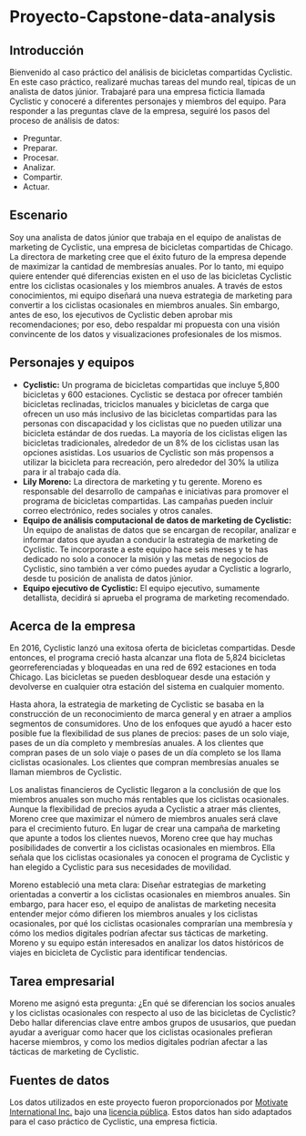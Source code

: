 # Proyecto-Capstone-data-analysis
## Introducción
Bienvenido al caso práctico del análisis de bicicletas compartidas Cyclistic. En este caso práctico, realizaré muchas tareas del mundo real, típicas de un analista de datos júnior. Trabajaré para una empresa ficticia llamada Cyclistic y conoceré a diferentes personajes y miembros del equipo. Para responder a las preguntas clave de la empresa, seguiré los pasos del proceso de análisis de datos: 
* Preguntar.
* Preparar.
* Procesar.
* Analizar.
* Compartir.
* Actuar.

## Escenario
Soy una analista de datos júnior que trabaja en el equipo de analistas de marketing de Cyclistic, una empresa de bicicletas compartidas de Chicago. La directora de marketing cree que el éxito futuro de la empresa depende de maximizar la cantidad de membresías anuales. Por lo tanto, mi equipo quiere entender qué diferencias existen en el uso de las bicicletas Cyclistic entre los ciclistas ocasionales y los miembros anuales. A través de estos conocimientos, mi equipo diseñará una nueva estrategia de marketing para convertir a los ciclistas ocasionales en miembros anuales. Sin embargo, antes de eso, los ejecutivos de Cyclistic deben aprobar mis recomendaciones; por eso, debo respaldar mi propuesta con una visión convincente de los datos y visualizaciones profesionales de los mismos.

## Personajes y equipos
* **Cyclistic:** Un programa de bicicletas compartidas que incluye 5,800 bicicletas y 600 estaciones. Cyclistic se destaca por ofrecer también bicicletas reclinadas, triciclos manuales y bicicletas de carga que ofrecen un uso más inclusivo de las bicicletas compartidas para las personas con discapacidad y los ciclistas que no pueden utilizar una bicicleta estándar de dos ruedas. La mayoría de los ciclistas eligen las bicicletas tradicionales, alrededor de un 8% de los ciclistas usan las opciones asistidas. Los usuarios de Cyclistic son más propensos a utilizar la bicicleta para recreación, pero alrededor del 30% la utiliza para ir al trabajo cada día.
*	**Lily Moreno:** La directora de marketing y tu gerente. Moreno es responsable del desarrollo de campañas e iniciativas para promover el programa de bicicletas compartidas. Las campañas pueden incluir correo electrónico, redes sociales y otros canales.
*	**Equipo de análisis computacional de datos de marketing de Cyclistic:** Un equipo de analistas de datos que se encargan de recopilar, analizar e informar datos que ayudan a conducir la estrategia de marketing de Cyclistic. Te incorporaste a este equipo hace seis meses y te has dedicado no solo a conocer la misión y las metas de negocios de Cyclistic, sino también a ver cómo puedes ayudar a Cyclistic a lograrlo, desde tu posición de analista de datos júnior.
*	**Equipo ejecutivo de Cyclistic:** El equipo ejecutivo, sumamente detallista, decidirá si aprueba el programa de marketing recomendado.

## Acerca de la empresa
En 2016, Cyclistic lanzó una exitosa oferta de bicicletas compartidas. Desde entonces, el programa creció hasta alcanzar una flota de 5,824 bicicletas georreferenciadas y bloqueadas en una red de 692 estaciones en toda Chicago. Las bicicletas se pueden desbloquear desde una estación y devolverse en cualquier otra estación del sistema en cualquier momento.

Hasta ahora, la estrategia de marketing de Cyclistic se basaba en la construcción de un reconocimiento de marca general y en atraer a amplios segmentos de consumidores. Uno de los enfoques que ayudó a hacer esto posible fue la flexibilidad de sus planes de precios: pases de un solo viaje, pases de un día completo y membresías anuales. A los clientes que compran pases de un solo viaje o pases de un día completo se los llama ciclistas ocasionales. Los clientes que compran membresías anuales se llaman miembros de Cyclistic.

Los analistas financieros de Cyclistic llegaron a la conclusión de que los miembros anuales son mucho más rentables que los ciclistas ocasionales. Aunque la flexibilidad de precios ayuda a Cyclistic a atraer más clientes, Moreno cree que maximizar el número de miembros anuales será clave para el crecimiento futuro. En lugar de crear una campaña de marketing que apunte a todos los clientes nuevos, Moreno cree que hay muchas posibilidades de convertir a los ciclistas ocasionales en miembros. Ella señala que los ciclistas ocasionales ya conocen el programa de Cyclistic y han elegido a Cyclistic para sus necesidades de movilidad.

Moreno estableció una meta clara: Diseñar estrategias de marketing orientadas a convertir a los ciclistas ocasionales en miembros anuales. Sin embargo, para hacer eso, el equipo de analistas de marketing necesita entender mejor cómo difieren los miembros anuales y los ciclistas ocasionales, por qué los ciclistas ocasionales comprarían una membresía y cómo los medios digitales podrían afectar sus tácticas de marketing. Moreno y su equipo están interesados en analizar los datos históricos de viajes en bicicleta de Cyclistic para identificar tendencias.

## Tarea empresarial
Moreno me asignó esta pregunta: ¿En qué se diferencian los socios anuales y los ciclistas ocasionales con respecto al uso de las bicicletas de Cyclistic?
Debo hallar diferencias clave entre ambos grupos de ususarios, que puedan ayudar a averiguar como hacer que los ciclistas ocasionales prefieran hacerse miembros, y como los medios digitales podrían afectar a las tácticas de marketing de Cyclistic.

## Fuentes de datos

Los datos utilizados en este proyecto fueron proporcionados por [Motivate International Inc.](https://divvy-tripdata.s3.amazonaws.com/index.html) bajo una [licencia pública](https://divvybikes.com/data-license-agreement). Estos datos han sido adaptados para el caso práctico de Cyclistic, una empresa ficticia.




